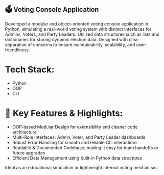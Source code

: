 ## 🗳️ Voting Console Application

Developed a modular and object-oriented voting console application in Python, simulating a real-world voting system with distinct interfaces for Admins, Voters, and Party Leaders. Utilized data structures such as lists and dictionaries for storing dynamic election data. Designed with clear separation of concerns to ensure maintainability, scalability, and user-friendliness.

# Tech Stack:
- Python
- OOP
- CLI

# 🔧 Key Features & Highlights:
- OOP-based Modular Design for extensibility and cleaner code architecture
- Multi-Role Interfaces: Admin, Voter, and Party Leader dashboards
- Robust Error Handling for smooth and reliable CLI interactions
- Readable & Documented Codebase, making it easy for team handoffs or future upgrades
- Efficient Data Management using built-in Python data structures

Ideal as an educational simulation or lightweight internal voting mechanism.

